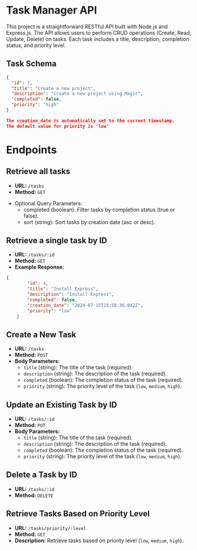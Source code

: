 # Task Manager API

This project is a straightforward RESTful API built with Node.js and Express.js. The API allows users to perform CRUD operations (Create, Read, Update, Delete) on tasks. Each task includes a title, description, completion status, and priority level.

## Task Schema

```json
{
  "id": 1,
  "title": "Create a new project",
  "description": "Create a new project using Magic",
  "completed": false,
  "priority": "high"
}

The creation_date is automatically set to the current timestamp.
The default value for priority is 'low'
```

# Endpoints
## Retrieve all tasks
- **URL:** `/tasks`
- **Method:** `GET`
* Optional Query Parameters:
  * completed (boolean): Filter tasks by completion status (true or false).
  * sort (string): Sort tasks by creation date (asc or desc).


## Retrieve a single task by ID

- **URL:** `/tasks/:id`
- **Method:** `GET`
- **Example Response:**
```json
{
        "id": 4,
        "title": "Install Express",
        "description": "Install Express",
        "completed": false,
        "creation_date": "2024-07-15T15:50:36.042Z",
        "priority": "low"
    }
```
## Create a New Task

- **URL:** `/tasks`
- **Method:** `POST`
- **Body Parameters:**
  - `title` (string): The title of the task (required).
  - `description` (string): The description of the task (required).
  - `completed` (boolean): The completion status of the task (required).
  - `priority` (string): The priority level of the task (`low`, `medium`, `high`).
 
## Update an Existing Task by ID

- **URL:** `/tasks/:id`
- **Method:** `PUT`
- **Body Parameters:**
  - `title` (string): The title of the task (required).
  - `description` (string): The description of the task (required).
  - `completed` (boolean): The completion status of the task (required).
  - `priority` (string): The priority level of the task (`low`, `medium`, `high`).

## Delete a Task by ID

- **URL:** `/tasks/:id`
- **Method:** `DELETE`

## Retrieve Tasks Based on Priority Level

- **URL:** `/tasks/priority/:level`
- **Method:** `GET`
- **Description:** Retrieve tasks based on priority level (`low`, `medium`, `high`).
